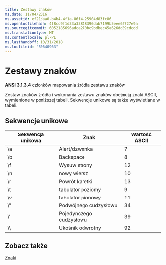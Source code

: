 ```yaml
---
title: Zestawy znaków
ms.date: 11/04/2016
ms.assetid: ef21daa0-b4b4-4f1a-86f4-25904d83fc86
ms.openlocfilehash: 4f8cc9f1d33a33848396dab7199b5eee65727e9a
ms.sourcegitcommit: 6052185696adca270bc9bdbec45a626dd89cdcdd
ms.translationtype: MT
ms.contentlocale: pl-PL
ms.lasthandoff: 10/31/2018
ms.locfileid: "50640963"
---
```

# <a name="character-sets"></a>Zestawy znaków

**ANSI 3.1.3.4** członków mapowania źródła zestawu znaków

Zestaw znaków źródła i wykonania zestawu znaków obejmują znaki ASCII, wymienione w poniższej tabeli. Sekwencje unikowe są także wyświetlane w tabeli.

## <a name="escape-sequences"></a>Sekwencje unikowe

|Sekwencja unikowa|Znak|Wartość ASCII|
|---------------------|---------------|-----------------|
|&#92;a|Alert/dzwonka|7|
|&#92;b|Backspace|8|
|&#92;f|Wysuw strony|12|
|&#92;n|nowy wiersz|10|
|&#92;r|Powrót karetki|13|
|&#92;t|tabulator poziomy|9|
|&#92;v|tabulator pionowy|11|
|&#92;"|Podwójnego cudzysłowu|34|
|&#92;'|Pojedynczego cudzysłowu|39|
|&#92;&#92;|Ukośnik odwrotny|92|

## <a name="see-also"></a>Zobacz także

[Znaki](../c-language/characters.md)<br/>
